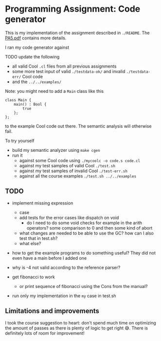 # Programming Assignment: Code generator

This is my implementation of the assignment described in `./README`. The
[PA5.pdf](https://web.stanford.edu/class/cs143/handouts/PA4.pdf) contains more details.

I ran my code generator against

TODO update the following

* all valid Cool `.cl` files from all previous assignments
* some more test input of valid `./testdata-ok/` and invalid `./testdata-err/` Cool code
* and the `../../examples/`

Note: you might need to add a `Main` class like this

```
class Main {
	main() : Bool {
		true
	};
};
```

to the example Cool code out there. The semantic analysis will otherwise fail.

To try yourself

* build my semantic analyzer using `make cgen`
* run it
  * against some Cool code using `./mycoolc -o code.s code.cl`
  * against my test samples of valid Cool `./test.sh`
  * against my test samples of invalid Cool `./test-err.sh`
  * against all the course examples `./test.sh ../../examples`

## TODO

* implement missing expression
  * case
  * add tests for the error cases like dispatch on void
    * do I need to do some void checks for example in the arith operators? some comparison to 0 and
      then some kind of abort
  * what changes are needed to be able to use the GC? how can I also test that in test.sh?
  * what else?

* how to get the example programs to do something useful? They did not even have a main before I
added one
* why is -4 not valid according to the reference parser?
* get fibonacci to work
  * or print sequence of fibonacci using the Cons from the manual?

* run only my implementation in the `my` case in test.sh

## Limitations and improvements

I took the course suggestion to heart: don't spend much time on optimizing the amount of passes as
there is plenty of logic to get right 😅. There is definitely lots of room for improvement!


